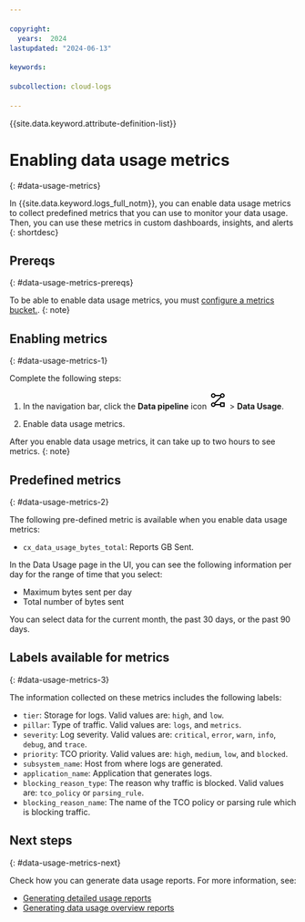 ```yaml
---

copyright:
  years:  2024
lastupdated: "2024-06-13"

keywords:

subcollection: cloud-logs

---
```


{{site.data.keyword.attribute-definition-list}}


# Enabling data usage metrics
{: #data-usage-metrics}

In {{site.data.keyword.logs_full_notm}}, you can enable data usage metrics to collect predefined metrics that you can use to monitor your data usage. Then, you can use these metrics in custom dashboards, insights, and alerts
{: shortdesc}


## Prereqs
{: #data-usage-metrics-prereqs}


To be able to enable data usage metrics, you must [configure a metrics bucket.](/docs/cloud-logs?topic=cloud-logs-configure-metrics-bucket).
{: note}


## Enabling metrics
{: #data-usage-metrics-1}

Complete the following steps:
1. In the navigation bar, click the **Data pipeline** icon ![Data pipeline icon](/icons/data-pipeline.svg "Data pipeline") > **Data Usage**.

2. Enable data usage metrics.


After you enable data usage metrics, it can take up to two hours to see metrics.
{: note}


## Predefined metrics
{: #data-usage-metrics-2}

The following pre-defined metric is available when you enable data usage metrics:
- `cx_data_usage_bytes_total`: Reports GB Sent.


In the Data Usage page in the UI, you can see the following information per day for the range of time that you select:
- Maximum bytes sent per day
- Total number of bytes sent

You can select data for the current month, the past 30 days, or the past 90 days.

## Labels available for metrics
{: #data-usage-metrics-3}

The information collected on these metrics includes the following labels:

- `tier`: Storage for logs. Valid values are: `high`, and `low`.
- `pillar`: Type of traffic. Valid values are: `logs`, and `metrics`.
- `severity`:	Log severity. Valid values are: `critical`, `error`, `warn`, `info`, `debug`, and `trace`.
- `priority`:	TCO priority. Valid values are: `high`, `medium`, `low`, and `blocked`.
- `subsystem_name`:	Host from where logs are generated.
- `application_name`: Application that generates logs.
- `blocking_reason_type`: The reason why traffic is blocked. Valid values are: `tco_policy` or `parsing_rule`.
- `blocking_reason_name`: The name of the TCO policy or parsing rule which is blocking traffic.


## Next steps
{: #data-usage-metrics-next}

Check how you can generate data usage reports. For more information, see:
- [Generating detailed usage reports](/docs/cloud-logs?topic=cloud-logs-data-usage-detailed-reports)
- [Generating data usage overview reports](/docs/cloud-logs?topic=cloud-logs-data-usage-reports)
